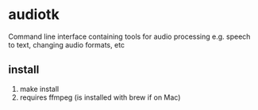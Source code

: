 # audiotk

Command line interface containing tools for audio processing e.g. speech to text,
changing audio formats, etc

## install

1. make install
2. requires ffmpeg (is installed with brew if on Mac)
